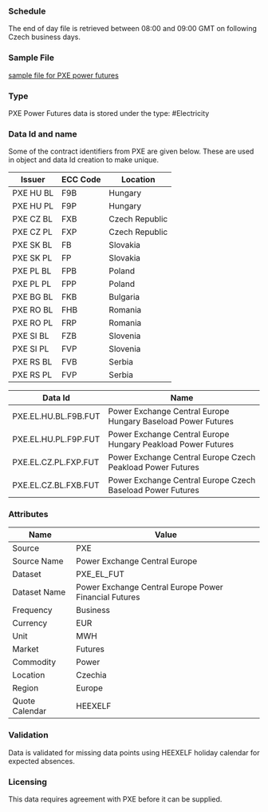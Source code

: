 ### Schedule

The end of day file is retrieved between 08:00 and 09:00 GMT on following Czech business days.

### Sample File

[sample file for PXE power futures](pathname:///file-samples/20210716_PXE_Results.csv) 

### Type

PXE Power Futures data is stored under the type: #Electricity

### Data Id and name

Some of the contract identifiers from PXE are given below. These are used in object and data Id creation to make unique.

|**Issuer**|**ECC Code**|**Location**|
|-|-|-|
|PXE HU BL|F9B|Hungary|
|PXE HU PL|F9P|Hungary|
|PXE CZ BL|FXB|Czech Republic|
|PXE CZ PL|FXP|Czech Republic|
|PXE SK BL|FB|Slovakia|
|PXE SK PL|FP|Slovakia|
|PXE PL BL|FPB|Poland|
|PXE PL PL|FPP|Poland|
|PXE BG BL|FKB|Bulgaria|
|PXE RO BL|FHB|Romania|
|PXE RO PL|FRP|Romania|
|PXE SI BL|FZB|Slovenia|
|PXE SI PL|FVP|Slovenia|
|PXE RS BL|FVB|Serbia|
|PXE RS PL|FVP|Serbia|

|**Data Id**|**Name**|
|-|-|
|PXE.EL.HU.BL.F9B.FUT|Power Exchange Central Europe Hungary Baseload Power Futures|
|PXE.EL.HU.PL.F9P.FUT|Power Exchange Central Europe Hungary Peakload Power Futures|
|PXE.EL.CZ.PL.FXP.FUT|Power Exchange Central Europe Czech Peakload Power Futures|
|PXE.EL.CZ.BL.FXB.FUT|Power Exchange Central Europe Czech Baseload Power Futures|


### Attributes

|**Name**|**Value**|
|-|-|
|Source|PXE|
|Source Name|Power Exchange Central Europe|
|Dataset|PXE_EL_FUT|
|Dataset Name|Power Exchange Central Europe Power Financial Futures|
|Frequency|Business|
|Currency|EUR|
|Unit|MWH|
|Market|Futures|
|Commodity|Power|
|Location|Czechia|
|Region|Europe|
|Quote Calendar|HEEXELF|

### Validation

Data is validated for missing data points using HEEXELF holiday calendar for expected absences.

### Licensing

This data requires agreement with PXE before it can be supplied.